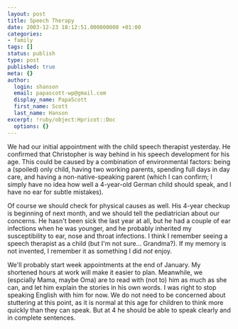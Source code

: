 ```yaml
---
layout: post
title: Speech Therapy
date: 2003-12-23 18:12:51.000000000 +01:00
categories:
- family
tags: []
status: publish
type: post
published: true
meta: {}
author:
  login: shanson
  email: papascott-wp@gmail.com
  display_name: PapaScott
  first_name: Scott
  last_name: Hanson
excerpt: !ruby/object:Hpricot::Doc
  options: {}
---
```

<p>We had our initial appointment with the child speech therapist yesterday. He confirmed that Christopher is way behind in his speech development for his age. This could be caused by a combination of environmental factors: being a (spoiled) only child, having two working parents, spending full days in day care, and having a non-native-speaking parent (which I can confirm; I simply have no idea how well a 4-year-old German child should speak, and I have no ear for subtle mistakes).</p>
<p>Of course we should check for physical causes as well. His 4-year checkup is beginning of next month, and we should tell the pediatrician about our concerns. He hasn't been sick the last year at all, but he had a couple of ear infections when he was younger, and he probably inherited my susceptibility to ear, nose and throat infections. I think I remember seeing a speech therapist as a child (but I'm not sure... Grandma?). If my memory is not invented, I remember it as something I did <em>not</em> enjoy.</p>
<p>We'll probably start week appointments at the end of January. My shortened hours at work will make it easier to plan. Meanwhile, we (espcially Mama, maybe Oma) are to read with (not to) him as much as she can, and let him explain the stories in his own words. I was right to stop speaking English with him for now. We do not need to be concerned about stuttering at this point, as it is normal at this age for children to think more quickly than they can speak. But at 4 he should be able to speak clearly and in complete sentences.</p>
